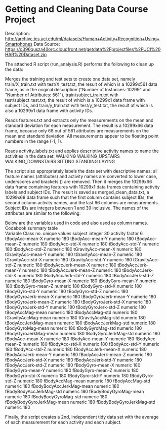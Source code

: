 # Getting and Cleaning Data Course Project

Description: http://archive.ics.uci.edu/ml/datasets/Human+Activity+Recognition+Using+Smartphones
Data Source: https://d396qusza40orc.cloudfront.net/getdata%2Fprojectfiles%2FUCI%20HAR%20Dataset.zip

The attached R script (run_analysis.R) performs the following to clean up the data:

Merges the training and test sets to create one data set, namely train/X_train.txt with test/X_test.txt, the result of which is a 10299x561 data frame, as in the original description ("Number of Instances: 10299" and "Number of Attributes: 561"), train/subject_train.txt with test/subject_test.txt, the result of which is a 10299x1 data frame with subject IDs, and train/y_train.txt with test/y_test.txt, the result of which is also a 10299x1 data frame with activity IDs.

Reads features.txt and extracts only the measurements on the mean and standard deviation for each measurement. The result is a 10299x66 data frame, because only 66 out of 561 attributes are measurements on the mean and standard deviation. All measurements appear to be floating point numbers in the range (-1, 1).

Reads activity_labels.txt and applies descriptive activity names to name the activities in the data set:
WALKING
WALKING_UPSTAIRS
WALKING_DOWNSTAIRS
SITTING
STANDING
LAYING

The script also appropriately labels the data set with descriptive names: all feature names (attributes) and activity names are converted to lower case, underscores and brackets () are removed. Then it merges the 10299x66 data frame containing features with 10299x1 data frames containing activity labels and subject IDs. The result is saved as merged_clean_data.txt, a 10299x68 data frame such that the first column contains subject IDs, the second column activity names, and the last 66 columns are measurements. Subject IDs are integers between 1 and 30 inclusive. The names of the attributes are similar to the following:

Below are the variables used in code and also used as column names.
Codebook summary table			
Variable				Class	no. unique values
subject					integer	30
activity				factor	6
tBodyAcc-mean-X			numeric	180
tBodyAcc-mean-Y			numeric	180
tBodyAcc-mean-Z			numeric	180
tBodyAcc-std-X			numeric	180
tBodyAcc-std-Y			numeric	180
tBodyAcc-std-Z			numeric	180
tGravityAcc-mean-X		numeric	180
tGravityAcc-mean-Y		numeric	180
tGravityAcc-mean-Z		numeric	180
tGravityAcc-std-X		numeric	180
tGravityAcc-std-Y		numeric	180
tGravityAcc-std-Z		numeric	180
tBodyAccJerk-mean-X		numeric	180
tBodyAccJerk-mean-Y		numeric	180
tBodyAccJerk-mean-Z		numeric	180
tBodyAccJerk-std-X		numeric	180
tBodyAccJerk-std-Y		numeric	180
tBodyAccJerk-std-Z		numeric	180
tBodyGyro-mean-X		numeric	180
tBodyGyro-mean-Y		numeric	180
tBodyGyro-mean-Z		numeric	180
tBodyGyro-std-X			numeric	180
tBodyGyro-std-Y			numeric	180
tBodyGyro-std-Z			numeric	180
tBodyGyroJerk-mean-X	numeric	180
tBodyGyroJerk-mean-Y	numeric	180
tBodyGyroJerk-mean-Z	numeric	180
tBodyGyroJerk-std-X		numeric	180
tBodyGyroJerk-std-Y		numeric	180
tBodyGyroJerk-std-Z		numeric	180
tBodyAccMag-mean		numeric	180
tBodyAccMag-std			numeric	180
tGravityAccMag-mean		numeric	180
tGravityAccMag-std		numeric	180
tBodyAccJerkMag-mean	numeric	180
tBodyAccJerkMag-std		numeric	180
tBodyGyroMag-mean		numeric	180
tBodyGyroMag-std		numeric	180
tBodyGyroJerkMag-mean	numeric	180
tBodyGyroJerkMag-std	numeric	180
fBodyAcc-mean-X			numeric	180
fBodyAcc-mean-Y			numeric	180
fBodyAcc-mean-Z			numeric	180
fBodyAcc-std-X			numeric	180
fBodyAcc-std-Y			numeric	180
fBodyAcc-std-Z			numeric	180
fBodyAccJerk-mean-X		numeric	180
fBodyAccJerk-mean-Y		numeric	180
fBodyAccJerk-mean-Z		numeric	180
fBodyAccJerk-std-X		numeric	180
fBodyAccJerk-std-Y		numeric	180
fBodyAccJerk-std-Z		numeric	180
fBodyGyro-mean-X		numeric	180
fBodyGyro-mean-Y		numeric	180
fBodyGyro-mean-Z		numeric	180
fBodyGyro-std-X			numeric	180
fBodyGyro-std-Y			numeric	180
fBodyGyro-std-Z			numeric	180
fBodyAccMag-mean		numeric	180
fBodyAccMag-std			numeric	180
fBodyBodyAccJerkMag-mean	numeric	180
fBodyBodyAccJerkMag-std	numeric	180
fBodyBodyGyroMag-mean	numeric	180
fBodyBodyGyroMag-std	numeric	180
fBodyBodyGyroJerkMag-mean	numeric	180
fBodyBodyGyroJerkMag-std	numeric	180

Finally, the script creates a 2nd, independent tidy data set with the average of each measurement for each activity and each subject.
